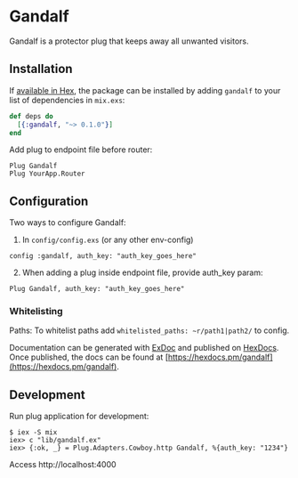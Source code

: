 # Gandalf

Gandalf is a protector plug that keeps away all unwanted visitors.

## Installation

If [available in Hex](https://hex.pm/docs/publish), the package can be installed
by adding `gandalf` to your list of dependencies in `mix.exs`:

```elixir
def deps do
  [{:gandalf, "~> 0.1.0"}]
end
```

Add plug to endpoint file before router:
```
Plug Gandalf
Plug YourApp.Router
```

## Configuration

Two ways to configure Gandalf:
1. In `config/config.exs` (or any other env-config)
```
config :gandalf, auth_key: "auth_key_goes_here"
```

2. When adding a plug inside endpoint file, provide auth_key param:
```
Plug Gandalf, auth_key: "auth_key_goes_here"
```


### Whitelisting
Paths:
To whitelist paths add `whitelisted_paths: ~r/path1|path2/` to config.

Documentation can be generated with [ExDoc](https://github.com/elixir-lang/ex_doc)
and published on [HexDocs](https://hexdocs.pm). Once published, the docs can
be found at [https://hexdocs.pm/gandalf](https://hexdocs.pm/gandalf).


## Development

Run plug application for development:
```
$ iex -S mix
iex> c "lib/gandalf.ex"
iex> {:ok, _} = Plug.Adapters.Cowboy.http Gandalf, %{auth_key: "1234"}
```
Access http://localhost:4000
